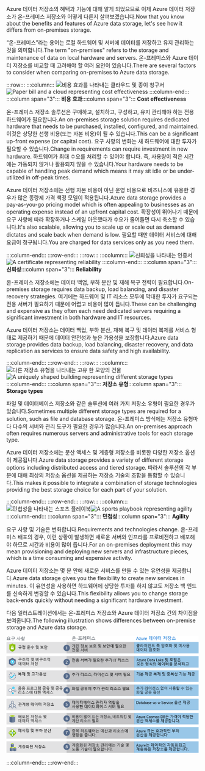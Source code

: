 <span data-ttu-id="5356e-101">Azure 데이터 저장소의 혜택과 기능에 대해 알게 되었으므로 이제 Azure 데이터 저장소가 온-프레미스 저장소와 어떻게 다른지 살펴보겠습니다.</span><span class="sxs-lookup"><span data-stu-id="5356e-101">Now that you know about the benefits and features of Azure data storage, let's see how it differs from on-premises storage.</span></span>

<span data-ttu-id="5356e-102">“온-프레미스”라는 용어는 로컬 하드웨어 및 서버에 데이터를 저장하고 유지 관리하는 것을 의미합니다.</span><span class="sxs-lookup"><span data-stu-id="5356e-102">The term "on-premises" refers to the storage and maintenance of data on local hardware and servers.</span></span> <span data-ttu-id="5356e-103">온-프레미스와 Azure 데이터 저장소를 비교할 때 고려해야 할 여러 요인이 있습니다.</span><span class="sxs-lookup"><span data-stu-id="5356e-103">There are several factors to consider when comparing on-premises to Azure data storage.</span></span>

:::row:::
  :::column:::
    <span data-ttu-id="5356e-104">![비용 효과를 나타내는 클라우드 및 종이 청구서](../media/4-cost-effectiveness.png)</span><span class="sxs-lookup"><span data-stu-id="5356e-104">![Paper bill and a cloud representing cost effectiveness](../media/4-cost-effectiveness.png)</span></span>
  :::column-end:::
    <span data-ttu-id="5356e-105">:::column span="3"::: **비용 효과**</span><span class="sxs-lookup"><span data-stu-id="5356e-105">:::column span="3"::: **Cost effectiveness**</span></span>

<span data-ttu-id="5356e-106">온-프레미스 저장소 솔루션은 구매하고, 설치하고, 구성하고, 유지 관리해야 하는 전용 하드웨어가 필요합니다.</span><span class="sxs-lookup"><span data-stu-id="5356e-106">An on-premises storage solution requires dedicated hardware that needs to be purchased, installed, configured, and maintained.</span></span> <span data-ttu-id="5356e-107">이것은 상당한 선행 비용(또는 자본 비용)이 될 수 있습니다.</span><span class="sxs-lookup"><span data-stu-id="5356e-107">This can be a significant up-front expense (or capital cost).</span></span> <span data-ttu-id="5356e-108">요구 사항의 변화는 새 하드웨어에 대한 투자가 필요할 수 있습니다.</span><span class="sxs-lookup"><span data-stu-id="5356e-108">Change in requirements can require investment in new hardware.</span></span> <span data-ttu-id="5356e-109">하드웨어가 최대 수요를 처리할 수 있어야 합니다. 즉, 사용량이 적은 시간에는 가동되지 않거나 활용되지 않을 수 있습니다.</span><span class="sxs-lookup"><span data-stu-id="5356e-109">Your hardware needs to be capable of handling peak demand which means it may sit idle or be under-utilized in off-peak times.</span></span>

<span data-ttu-id="5356e-110">Azure 데이터 저장소에는 선행 자본 비용이 아닌 운영 비용으로 비즈니스에 유용한 경우가 많은 종량제 가격 책정 모델이 적용됩니다.</span><span class="sxs-lookup"><span data-stu-id="5356e-110">Azure data storage provides a pay-as-you-go pricing model which is often appealing to businesses as an operating expense instead of an upfront capital cost.</span></span> <span data-ttu-id="5356e-111">확장성이 뛰어나기 때문에 요구 사항에 따라 확장하거나 스케일 아웃했다가 수요가 줄어들면 다시 축소할 수 있습니다.</span><span class="sxs-lookup"><span data-stu-id="5356e-111">It's also scalable, allowing you to scale up or scale out as demand dictates and scale back when demand is low.</span></span> <span data-ttu-id="5356e-112">필요할 때만 데이터 서비스에 대해 요금이 청구됩니다.</span><span class="sxs-lookup"><span data-stu-id="5356e-112">You are charged for data services only as you need them.</span></span>

:::column-end:::
:::row-end:::
:::row:::
  :::column:::
    <span data-ttu-id="5356e-113">![신뢰성을 나타내는 인증서](../media/4-reliability.png)</span><span class="sxs-lookup"><span data-stu-id="5356e-113">![A certificate representing reliability](../media/4-reliability.png)</span></span>
  :::column-end:::
    <span data-ttu-id="5356e-114">:::column span="3"::: **신뢰성**</span><span class="sxs-lookup"><span data-stu-id="5356e-114">:::column span="3"::: **Reliability**</span></span>

<span data-ttu-id="5356e-115">온-프레미스 저장소에는 데이터 백업, 부하 분산 및 재해 복구 전략이 필요합니다.</span><span class="sxs-lookup"><span data-stu-id="5356e-115">On-premises storage requires data backup, load balancing, and disaster recovery strategies.</span></span> <span data-ttu-id="5356e-116">여기에는 하드웨어 및 IT 리소스 모두에 막대한 투자가 요구되는 전용 서버가 필요하기 때문에 어렵고 비용이 많이 듭니다.</span><span class="sxs-lookup"><span data-stu-id="5356e-116">These can be challenging and expensive as they often each need dedicated servers requiring a significant investment in both hardware and IT resources.</span></span>

<span data-ttu-id="5356e-117">Azure 데이터 저장소는 데이터 백업, 부하 분산, 재해 복구 및 데이터 복제를 서비스 형태로 제공하기 때문에 데이터 안전성과 높은 가용성을 보장합니다.</span><span class="sxs-lookup"><span data-stu-id="5356e-117">Azure data storage provides data backup, load balancing, disaster recovery, and data replication as services to ensure data safety and high availability.</span></span>

:::column-end:::
:::row-end:::
:::row:::
  :::column:::
    <span data-ttu-id="5356e-118">![다른 저장소 유형을 나타내는 고유 한 모양의 건물](../media/4-storage-types.png)</span><span class="sxs-lookup"><span data-stu-id="5356e-118">![A uniquely shaped building representing different storage types](../media/4-storage-types.png)</span></span>
  :::column-end:::
    <span data-ttu-id="5356e-119">:::column span="3"::: **저장소 유형**</span><span class="sxs-lookup"><span data-stu-id="5356e-119">:::column span="3"::: **Storage types**</span></span>

<span data-ttu-id="5356e-120">파일 및 데이터베이스 저장소와 같은 솔루션에 여러 가지 저장소 유형이 필요한 경우가 있습니다.</span><span class="sxs-lookup"><span data-stu-id="5356e-120">Sometimes multiple different storage types are required for a solution, such as file and database storage.</span></span> <span data-ttu-id="5356e-121">온-프레미스 방식에는 저장소 유형마다 다수의 서버와 관리 도구가 필요한 경우가 많습니다.</span><span class="sxs-lookup"><span data-stu-id="5356e-121">An on-premises approach often requires numerous servers and administrative tools for each storage type.</span></span>

<span data-ttu-id="5356e-122">Azure 데이터 저장소에는 분산 액세스 및 계층형 저장소를 비롯한 다양한 저장소 옵션이 제공됩니다.</span><span class="sxs-lookup"><span data-stu-id="5356e-122">Azure data storage provides a variety of different storage options including distributed access and tiered storage.</span></span> <span data-ttu-id="5356e-123">따라서 솔루션의 각 부분에 대해 최상의 저장소 옵션을 제공하는 저장소 기술의 조합을 통합할 수 있습니다.</span><span class="sxs-lookup"><span data-stu-id="5356e-123">This makes it possible to integrate a combination of storage technologies providing the best storage choice for each part of your solution.</span></span>

:::column-end:::
:::row-end:::
:::row:::
  :::column:::
    <span data-ttu-id="5356e-124">![민첩성을 나타내는 스포츠 플레이북](../media/4-agility.png)</span><span class="sxs-lookup"><span data-stu-id="5356e-124">![A sports playbook representing agility](../media/4-agility.png)</span></span>
  :::column-end:::
    <span data-ttu-id="5356e-125">:::column span="3"::: **민첩성**</span><span class="sxs-lookup"><span data-stu-id="5356e-125">:::column span="3"::: **Agility**</span></span>

<span data-ttu-id="5356e-126">요구 사항 및 기술은 변화합니다.</span><span class="sxs-lookup"><span data-stu-id="5356e-126">Requirements and technologies change.</span></span> <span data-ttu-id="5356e-127">온-프레미스 배포의 경우, 이런 상황이 발생하면 새로운 서버와 인프라를 프로비전하고 배포해야 하므로 시간과 비용이 많이 듭니다.</span><span class="sxs-lookup"><span data-stu-id="5356e-127">For an on-premises deployment this may mean provisioning and deploying new servers and infrastructure pieces, which is a time consuming and expensive activity.</span></span>

<span data-ttu-id="5356e-128">Azure 데이터 저장소는 몇 분 안에 새로운 서비스를 만들 수 있는 유연성을 제공합니다.</span><span class="sxs-lookup"><span data-stu-id="5356e-128">Azure data storage gives you the flexibility to create new services in minutes.</span></span> <span data-ttu-id="5356e-129">이 유연성을 사용하면 하드웨어에 상당한 투자를 하지 않고도 저장소 백 엔드를 신속하게 변경할 수 있습니다.</span><span class="sxs-lookup"><span data-stu-id="5356e-129">This flexibility allows you to change storage back-ends quickly without needing a significant hardware investment.</span></span>

<span data-ttu-id="5356e-130">다음 일러스트레이션에서는 온-프레미스 저장소와 Azure 데이터 저장소 간의 차이점을 보여줍니다.</span><span class="sxs-lookup"><span data-stu-id="5356e-130">The following illustration shows differences between on-premise storage and Azure data storage.</span></span>

![몇 가지 일반적인 비즈니스 요구 사항에 대한 온-프레미스 저장소와 Azure 데이터 저장소 간의 비교를 보여주는 일러스트레이션입니다.](../media/4-Comparison.png)

  :::column-end:::
:::row-end:::